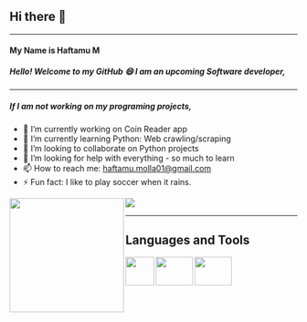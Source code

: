 ## Hi there 👋
-------------------------
#### My Name is Haftamu M
##### Hello! Welcome to my GitHub :smile: I am an upcoming Software developer, 
------------------------
##### If I am not working on my programing projects, 

- 🔭 I’m currently working on Coin Reader app
- 🌱 I’m currently learning Python: Web crawling/scraping 
- 👯 I’m looking to collaborate on Python projects
- 🤔 I’m looking for help with everything - so much to learn
- 📫 How to reach me: haftamu.molla01@gmail.com
- ⚡ Fun fact: I like to play soccer when it rains.
<img align="left" width="200" height="200" src="https://cdn.icon-icons.com/icons2/2070/PNG/512/soccer_player_icon_125840.png">

 <img src="https://github-readme-stats.vercel.app/api?username=HaftamuM&&show_icons=true&title_color=ffffff&icon_color=bb2acf&text_color=daf7dc&bg_color=151515">
 
 ---------------------------
 ## Languages and Tools
 <img align="left" width="50" height="50" src="https://mpng.subpng.com/20180621/jow/kisspng-plain-old-java-object-programming-language-compute-5b2b6405b39ad9.4848800015295703097357.jpg">
 <img align="left" width="65" height="50" src="https://upload.wikimedia.org/wikipedia/commons/thumb/e/e0/Git-logo.svg/1280px-Git-logo.svg.png">
 <img align="left" width="65" height="50" src="https://p7.hiclipart.com/preview/815/33/74/responsive-web-design-web-development-html-css3-cascading-style-sheets-world-wide-web.jpg](https://p7.hiclipart.com/preview/815/33/74/responsive-web-design-web-development-html-css3-cascading-style-sheets-world-wide-web.jpg">
